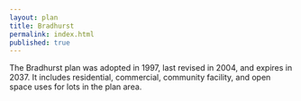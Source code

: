 ```yaml
---
layout: plan
title: Bradhurst
permalink: index.html
published: true
---
```


The Bradhurst plan was adopted in 1997, last revised in 2004, and expires in 2037. It includes residential, commercial, community facility, and open space uses for lots in the plan area.